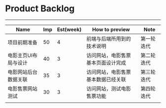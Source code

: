 # Product Backlog

---

| Name        | Imp  | Est(week) | How to preview    | Note  |
| ----------- | ---- | --------- | ----------------- | ----- |
| 项目前期准备      | 50   | 4         | 前端与后端所用到的技术说明     | 第一轮迭代 |
| 电影主页UI布局与设计 | 40   | 3         | 访问网站，电影售票基本页面设计完成 | 第二轮迭代 |
| 电影网站后台数据关联  | 35   | 3         | 访问网站，电影售票基本数据已经关联 | 第三轮迭代 |
| 电影售票网站测试    | 30   | 3         | 访问网站，测试电影售票功能     | 第四轮迭代 |
|             |      |           |                   |       |